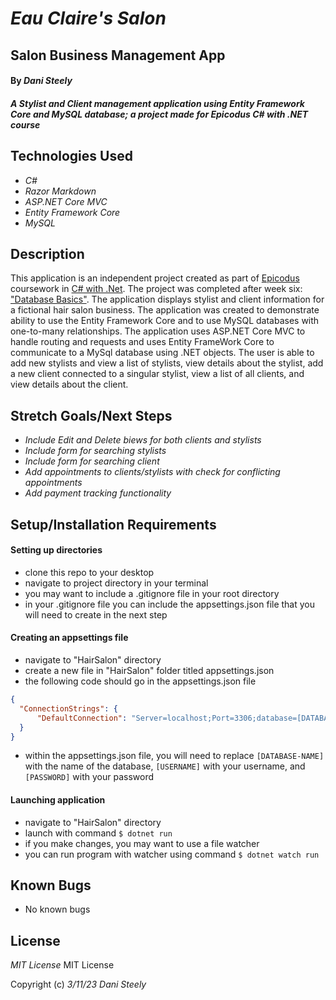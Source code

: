 # _Eau Claire's Salon_
## Salon Business Management App

#### By _Dani Steely_

#### _A Stylist and Client management application using Entity Framework Core and MySQL database; a project made for Epicodus C# with .NET course_

## Technologies Used
* _C#_
* _Razor Markdown_
* _ASP.NET Core MVC_
* _Entity Framework Core_
* _MySQL_

## Description

This application is an independent project created as part of [Epicodus][Epicodus] coursework in [C# with .Net][C# course main]. The project was completed after week six: ["Database Basics"][C# chapter]. The application displays stylist and client information for a fictional hair salon business. The application was created to demonstrate ability to use the Entity Framework Core and to use MySQL databases with one-to-many relationships. The application uses ASP.NET Core MVC to handle routing and requests and uses Entity FrameWork Core to communicate to a MySql database using .NET objects. The user is able to add new stylists and view a list of stylists, view details about the stylist, add a new client connected to a singular stylist, view a list of all clients, and view details about the client. 

## Stretch Goals/Next Steps
- _Include Edit and Delete biews for both clients and stylists_
- _Include form for searching stylists_
- _Include form for searching client_
- _Add appointments to clients/stylists with check for conflicting appointments_
- _Add payment tracking functionality_

## Setup/Installation Requirements
#### Setting up directories
* clone this repo to your desktop
* navigate to project directory in your terminal
* you may want to include a .gitignore file in your root directory
* in your .gitignore file you can include the appsettings.json file that you will need to create in the next step
#### Creating an appsettings file
* navigate to "HairSalon" directory
* create a new file in "HairSalon" folder titled appsettings.json
* the following code should go in the appsettings.json file
```json
{
  "ConnectionStrings": {
      "DefaultConnection": "Server=localhost;Port=3306;database=[DATABASE-NAME];uid=[USERNAME];pwd={PASSWORD};"
  }
}
```
* within the appsettings.json file, you will need to replace `[DATABASE-NAME]` with the name of the database, `[USERNAME]` with your username, and `[PASSWORD]` with your password
#### Launching application
* navigate to "HairSalon" directory
* launch with command `$ dotnet run`
* if you make changes, you may want to use a file watcher
* you can run program with watcher using command `$ dotnet watch run`

## Known Bugs
- No known bugs

## License

_MIT License_
MIT License

Copyright (c) _3/11/23_ _Dani Steely_

[Epicodus]: https://www.epicodus.com/
[C# course main]: https://www.learnhowtoprogram.com/c-and-net-part-time
[C# chapter]: https://www.learnhowtoprogram.com/c-and-net-part-time/database-basics
